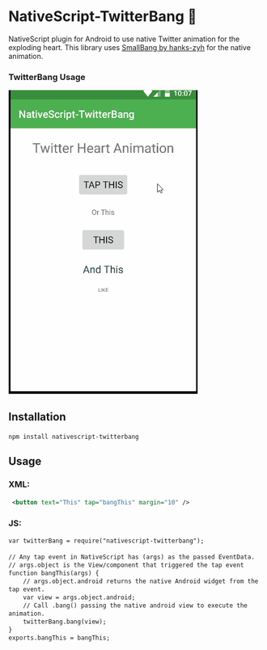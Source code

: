 # NativeScript-TwitterBang :heartbeat:

NativeScript plugin for Android to use native Twitter animation for the exploding heart. 
This library uses [SmallBang by hanks-zyh](https://github.com/hanks-zyh/SmallBang) for the native animation.

### TwitterBang Usage 

![TwitterBang](twitterBang.gif)

## Installation
`npm install nativescript-twitterbang`

## Usage

### XML:
```XML
 <button text="This" tap="bangThis" margin="10" />
```

### JS:
```JS
var twitterBang = require("nativescript-twitterbang");

// Any tap event in NativeScript has (args) as the passed EventData.
// args.object is the View/component that triggered the tap event
function bangThis(args) {
    // args.object.android returns the native Android widget from the tap event.
    var view = args.object.android;
    // Call .bang() passing the native android view to execute the animation.
    twitterBang.bang(view);
}
exports.bangThis = bangThis; 
```